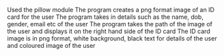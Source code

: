Used the pillow module
The program creates a png format image of an ID card for the user
The program takes in details such as the name, dob, gender, email etc of the user
The program takes the path of the image of the user and displays it on the right hand side of the ID card
The ID card image is in png format, white background, black text for details of the user and coloured image of the user
